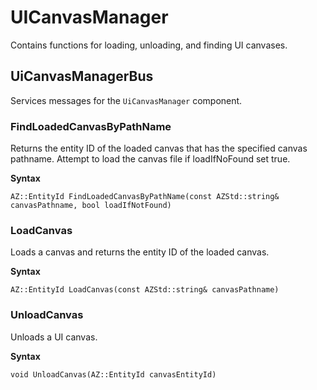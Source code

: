 # UICanvasManager<a name="lua-scripting-ces-api-ui-uicanvasmanager"></a>

Contains functions for loading, unloading, and finding UI canvases\.

## UiCanvasManagerBus<a name="lua-scripting-ces-api-ui-uicanvasmanager-uicanvasmanagerbus"></a>

Services messages for the `UiCanvasManager` component\.

### FindLoadedCanvasByPathName<a name="lua-scripting-ces-api-ui-uicanvasmanager-uicanvasmanagerbus-findloadedcanvasbypathname"></a>

Returns the entity ID of the loaded canvas that has the specified canvas pathname\. Attempt to load the canvas file if loadIfNoFound set true.

**Syntax**

```
AZ::EntityId FindLoadedCanvasByPathName(const AZStd::string& canvasPathname, bool loadIfNotFound)
```

### LoadCanvas<a name="lua-scripting-ces-api-ui-uicanvasmanager-uicanvasmanagerbus-loadcanvas"></a>

Loads a canvas and returns the entity ID of the loaded canvas\.

**Syntax**

```
AZ::EntityId LoadCanvas(const AZStd::string& canvasPathname)
```

### UnloadCanvas<a name="lua-scripting-ces-api-ui-uicanvasmanager-uicanvasmanagerbus-unloadcanvas"></a>

Unloads a UI canvas\.

**Syntax**

```
void UnloadCanvas(AZ::EntityId canvasEntityId)
```

